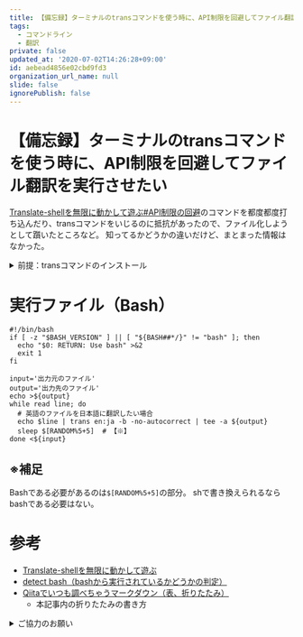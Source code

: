 ```yaml
---
title: 【備忘録】ターミナルのtransコマンドを使う時に、API制限を回避してファイル翻訳を実行させたい
tags:
  - コマンドライン
  - 翻訳
private: false
updated_at: '2020-07-02T14:26:28+09:00'
id: aebead4856e02cbd9fd3
organization_url_name: null
slide: false
ignorePublish: false
---
```

# 【備忘録】ターミナルのtransコマンドを使う時に、API制限を回避してファイル翻訳を実行させたい
[Translate-shellを無限に動かして遊ぶ#API制限の回避](https://qiita.com/eggplants/items/f3de713add0bb4f0548f#api制限の回避)のコマンドを都度都度打ち込んだり、transコマンドをいじるのに抵抗があったので、ファイル化しようとして躓いたところなど。
知ってるかどうかの違いだけど、まとまった情報はなかった。

<details><summary>前提：transコマンドのインストール</summary><div>

transコマンドのインストール自体は[本家](https://www.soimort.org/translate-shell/#installation)の通り。
環境により方法が異なるため、ここでは解説できない。

私の環境（WSL:Ubuntu）だと`#3. From Git`の手順でインストールしている。

``` Terminal.
git clone https://github.com/soimort/translate-shell
cd translate-shell/
make
[sudo] make install
```

参考程度に。

</div></details>

# 実行ファイル（Bash）
``` trans_file.bsh
#!/bin/bash
if [ -z "$BASH_VERSION" ] || [ "${BASH##*/}" != "bash" ]; then
  echo "$0: RETURN: Use bash" >&2
  exit 1
fi

input='出力元のファイル'
output='出力先のファイル'
echo >${output}
while read line; do
  # 英語のファイルを日本語に翻訳したい場合
  echo $line | trans en:ja -b -no-autocorrect | tee -a ${output}
  sleep $[RANDOM%5+5]  # 【※】
done <${input}
```

## ※補足
Bashである必要があるのは`$[RANDOM%5+5]`の部分。
shで書き換えられるならbashである必要はない。

# 参考
- [Translate-shellを無限に動かして遊ぶ](https://qiita.com/eggplants/items/f3de713add0bb4f0548f#api制限の回避)
- [detect bash（bashから実行されているかどうかの判定）](https://qiita.com/ma2saka/items/f975fff5af6d48255e0a)
- [Qiitaでいつも調べちゃうマークダウン（表、折りたたみ）](https://qiita.com/tea4/items/5b430c0ed3da3372166c)
  - 本記事内の折りたたみの書き方

<details><summary>ご協力のお願い</summary><div>
読みやすく、疲れない記事にする努力をしているのですが、Qiitaで表示数(View)は分かっても読了を知る方法がないので、
読了された方はLGTMを押してもらえると「この記事は最後まで読んでもらえたんだな」と判別できて助かります。
お手数をおかけします。
</div></details>
